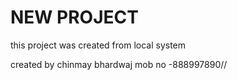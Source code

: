 # NEW PROJECT

this project was created from local system

created by chinmay bhardwaj
mob no -888997890//